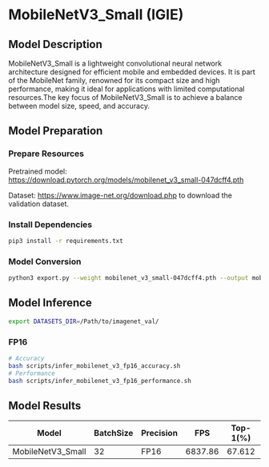 # MobileNetV3_Small (IGIE)

## Model Description

MobileNetV3_Small is a lightweight convolutional neural network architecture designed for efficient mobile and embedded devices. It is part of the MobileNet family, renowned for its compact size and high performance, making it ideal for applications with limited computational resources.The key focus of MobileNetV3_Small is to achieve a balance between model size, speed, and accuracy.

## Model Preparation

### Prepare Resources

Pretrained model: <https://download.pytorch.org/models/mobilenet_v3_small-047dcff4.pth>

Dataset: <https://www.image-net.org/download.php> to download the validation dataset.

### Install Dependencies

```bash
pip3 install -r requirements.txt
```

### Model Conversion

```bash
python3 export.py --weight mobilenet_v3_small-047dcff4.pth --output mobilenetv3_small.onnx
```

## Model Inference

```bash
export DATASETS_DIR=/Path/to/imagenet_val/
```

### FP16

```bash
# Accuracy
bash scripts/infer_mobilenet_v3_fp16_accuracy.sh
# Performance
bash scripts/infer_mobilenet_v3_fp16_performance.sh
```

## Model Results

| Model             | BatchSize | Precision | FPS     | Top-1(%) | Top-5(%) |
|-------------------|-----------|-----------|---------|----------|----------|
| MobileNetV3_Small | 32        | FP16      | 6837.86 | 67.612   | 87.404   |
